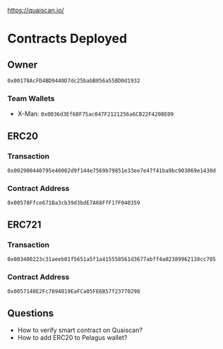 https://quaiscan.io/

# Contracts Deployed

## Owner
`0x00178AcFD4BD9440D7dc25babB856a55BD0d1932`

### Team Wallets
- X-Man: `0x0036d3Ef68F75ac047F2121256a6CB22F4208E09`

## ERC20
### Transaction
`0x002900440795e40002d9f144e7569b79851e33ee7e47f41ba9bc903069e1430d`
### Contract Address
`0x00578Ffce671Ba3cb39d3bdE7A68FfF17F040359`

## ERC721
### Transaction
`0x003400223c31aeeb01f5651a5f1a415558561d3677abff4a02389962138cc705`
### Contract Address
`0x0057140E2Fc7894819EaFCa05FE6B57f23770298`

## Questions
- How to verify smart contract on Quaiscan?
- How to add ERC20 to Pelagus wallet?


